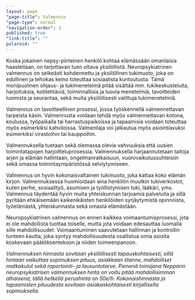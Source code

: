```yaml
---
layout: page
"page-title": Valmennus
"page-type": normal
"navigation-order": 3
published: true
"link-title": ""
polaroid: ""
---
```






Koska jokainen nepsy-piirteinen henkilö kohtaa elämässään omanlaisia haasteitaan, on tarjottavan tuen oltava yksilöllistä. Neuropsykiatrinen valmennus on selkeästi kohdennettu ja yksilöllinen tukimuoto, joka on edullinen ja tehokas keino toteuttaa sosiaalista kuntoutusta. Tämä monipuolinen ohjaus- ja tukimenetelmä pitää sisältää mm. tukikeskusteluita, harjoituksia, kotitehtäviä, toiminnallisia ja luovia menetelmiä, tavoitteiden luomista ja seurantaa, sekä muita yksilöllisesti valittuja tukimenetelmiä.

Valmennus on tavoitteellinen prosessi, jossa työskennellä valmennettavan tarpeista käsin. Valmennusta voidaan tehdä myös valmennettavan kotona, koulussa, työpaikalla tai harrastuspaikoissa ja tapaamisia voidaan toteuttaa myös esimerkiksi kahviloissa. Valmentaja voi jalkautua myös asiointiavuksi esimerkiksi virastoihin tai kauppoihin. 

Valmennuksella tuetaan sekä olemassa olevia vahvuuksia että uusien toimintatapojen harjoitteluprosessia. Valmennuksella harjaannutetaan taitoja arjen ja elämän hallintaan, ongelmanratkaisuun, vuorovaikutussuhteisiin sekä omassa toimintaympäristössä selviytymiseen.

Valmennus on hyvin kokonaisvaltainen tukimuoto, joka kattaa koko elämän kirjon. Valmennuksessa huomioidaan aina henkilön muutkin tukiverkostot, kuten perhe, sosiaalityö, asumisen ja työllistymisen tuki, lääkäri, yms. Valmennus täydentää hyvin muita yhteiskunnan tarjoamia palveluita ja sillä pyritään ehkäisemään kaikenikäisten henkilöiden syrjäytymistä opinnoista, työelämästä, yhteiskunnasta sekä omasta elämästään.

Neuropsykiatrinen valmennus on ennen kaikkea voimaantumisprosessi, jota ei ole mahdollista tuottaa toiselle, mutta jota voidaan edesauttaa luomalla sille mahdollisuudet. Voimaantuminen saavutetaan hallinnan ja kontrollin tunteen kautta, joka syntyy mahdollisuudesta osallistua omia asioita koskevaan päätöksentekoon ja niiden toimeenpanoon.

*Valmennuksen hinnasta sovitaan yksilöllisesti tapauskohtaisesti, sillä hintaan vaikuttaa sopimuksen pituus, asiakkaan tilanne, mahdolliset matkakulut sekä  raportointi- ja lausuntotarve. Pienenä toimijana Nepparin neuropsykiatrisen valmennuksen hinta on voitu pitää mahdollisimman alhaisena, tällä hetkellä perushinta on 50e/h. Kokonaishinnasta ja tapaamisten pituudesta sovitaan asiakaskohtaisesti kirjallisella sopimuksella.*

